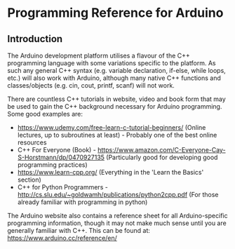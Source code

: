 # Programming Reference for Arduino
## Introduction
The Arduino development platform utilises a flavour of the C++ programming language with some variations specific to the platform. As such any general C++ syntax (e.g. variable declaration, if-else, while loops, etc.) will also work with Arduino, although many native C++ functions and classes/objects (e.g. cin, cout, printf, scanf) will not work.  
  
There are countless C++ tutorials in website, video and book form that may be used to gain the C++ background necessary for Arduino programming. Some good examples are:
* https://www.udemy.com/free-learn-c-tutorial-beginners/ (Online lectures, up to subroutines at least) - Probably one of the best online resources
* C++ For Everyone (Book) - https://www.amazon.com/C-Everyone-Cay-S-Horstmann/dp/0470927135 (Particularly good for developing good programming practices)
* https://www.learn-cpp.org/ (Everything in the 'Learn the Basics' section)
* C++ for Python Programmers - http://cs.slu.edu/~goldwamh/publications/python2cpp.pdf (For those already familiar with programming in python)
  
The Arduino website also contains a reference sheet for all Arduino-specific programming information, though it may not make much sense until you are generally familiar with C++. This can be found at: https://www.arduino.cc/reference/en/

<!--stackedit_data:
eyJoaXN0b3J5IjpbMTkxNTM5ODI5MSwxNTQwMTA4NTIyLC0xMT
UzMjk2NzIzLDE0Njc1NjQwMDksLTE2Nzk2NzkyODFdfQ==
-->